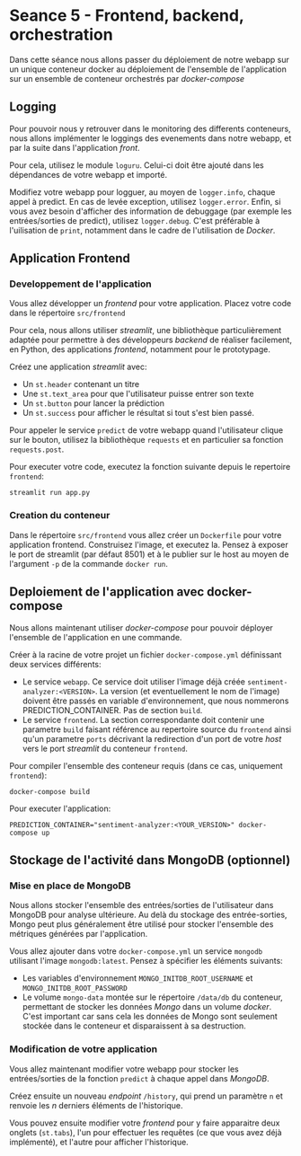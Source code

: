 # Seance 5 - Frontend, backend, orchestration

Dans cette séance nous allons passer du déploiement de notre webapp sur un unique conteneur docker au déploiement de l'ensemble de l'application sur un ensemble de conteneur orchestrés par _docker-compose_

## Logging

Pour pouvoir nous y retrouver dans le monitoring des differents conteneurs, nous allons implémenter le loggings des evenements dans notre webapp, et par la suite dans l'application _front_.

Pour cela, utilisez le module `loguru`. Celui-ci doit être ajouté dans les dépendances de votre webapp et importé. 

Modifiez votre webapp pour logguer, au moyen de `logger.info`, chaque appel à predict. En cas de levée exception, utilisez `logger.error`. Enfin, si vous avez besoin d'afficher des information de debuggage (par exemple les entrées/sorties de predict), utilisez `logger.debug`. C'est préférable à l'uilisation de `print`, notamment dans le cadre de l'utilisation de _Docker_.

## Application Frontend

### Developpement de l'application

Vous allez développer un _frontend_ pour votre application. Placez votre code dans le répertoire `src/frontend`

Pour cela, nous allons utiliser _streamlit_, une bibliothèque particulièrement adaptée pour permettre à des développeurs _backend_ de réaliser facilement, en Python, des applications _frontend_, notamment pour le prototypage.

Créez une application _streamlit_ avec:
- Un `st.header` contenant un titre
- Une `st.text_area` pour que l'utilisateur puisse entrer son texte
- Un `st.button` pour lancer la prédiction
- Un `st.success` pour afficher le résultat si tout s'est bien passé.

Pour appeler le service `predict` de votre webapp quand l'utilisateur clique sur le bouton, utilisez la bibliothèque `requests` et en particulier sa fonction `requests.post`.

Pour executer votre code, executez la fonction suivante depuis le repertoire `frontend`:

```
streamlit run app.py
```

### Creation du conteneur

Dans le répertoire `src/frontend` vous allez créer un `Dockerfile` pour votre application frontend. Construisez l'image, et executez la. Pensez à exposer le port de streamlit (par défaut 8501) et à le publier sur le host au moyen de l'argument `-p` de la commande `docker run`. 

## Deploiement de l'application avec docker-compose

Nous allons maintenant utiliser _docker-compose_ pour pouvoir déployer l'ensemble de l'application en une commande.

Créer à la racine de votre projet un fichier `docker-compose.yml` définissant deux services différents:
- Le service `webapp`. Ce service doit utiliser l'image déjà créée `sentiment-analyzer:<VERSION>`. La version (et eventuellement le nom de l'image) doivent être passés en variable d'environnement, que nous nommerons PREDICTION_CONTAINER. Pas de section `build`.
- Le service `frontend`. La section correspondante doit contenir une parametre `build` faisant référence au repertoire source du `frontend` ainsi qu'un parametre `ports` décrivant la redirection d'un port de votre _host_ vers le port _streamlit_ du conteneur `frontend`.

Pour compiler l'ensemble des conteneur requis (dans ce cas, uniquement `frontend`):
```
docker-compose build
```

Pour executer l'application:
```
PREDICTION_CONTAINER="sentiment-analyzer:<YOUR_VERSION>" docker-compose up
```

## Stockage de l'activité dans MongoDB (optionnel)

### Mise en place de MongoDB

Nous allons stocker l'ensemble des entrées/sorties de l'utilisateur dans MongoDB pour analyse ultérieure. Au delà du stockage des entrée-sorties, Mongo peut plus généralement être utilisé pour stocker l'ensemble des métriques générées par l'application.

Vous allez ajouter dans votre `docker-compose.yml` un service `mongodb` utilisant l'image `mongodb:latest`. Pensez à spécifier les éléments suivants:
- Les variables d'environnement `MONGO_INITDB_ROOT_USERNAME` et `MONGO_INITDB_ROOT_PASSWORD` 
- Le volume `mongo-data` montée sur le répertoire `/data/db` du conteneur, permettant de stocker les données _Mongo_ dans un volume _docker_. C'est important car sans cela les données de Mongo sont seulement stockée dans le conteneur et disparaissent à sa destruction. 

### Modification de votre application

Vous allez maintenant modifier votre webapp pour stocker les entrées/sorties de la fonction `predict` à chaque appel dans _MongoDB_.

Créez ensuite un nouveau _endpoint_ `/history`, qui prend un paramètre `n` et renvoie les _n_ derniers éléments de l'historique.

Vous pouvez ensuite modifier votre _frontend_ pour y faire apparaitre deux onglets (`st.tabs`), l'un pour effectuer les requêtes (ce que vous avez déjà implémenté), et l'autre pour afficher l'historique.




